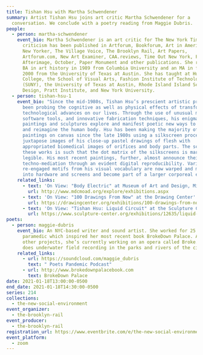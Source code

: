 ```yaml
---
title: Tishan Hsu with Martha Schwendener
summary: Artist Tishan Hsu joins art critic Martha Schwendener for a
  conversation. We conclude with a poetry reading from Maggie Dubris.
people:
  - person: martha-schwendener
    event_bio: Martha Schwendener is an art critic for The New York Times. Her
      criticism has been published in Artforum, Bookforum, Art in America, The
      New Yorker, The Village Voice, The Brooklyn Rail, Art Papers,
      Artforum.com, New Art Examiner, CAA.reviews, Time Out New York, Flash Art,
      Afterimage, October, Paper Monument and other publications. She received a
      BA in art history in 1989 from Columbia University and an MA in fiction in
      2000 from the University of Texas at Austin. She has taught at Hunter
      College, the School of Visual Arts, Fashion Institute of Technology
      (SUNY), the University of Texas at Austin, Rhode Island Island School of
      Design, Pratt Institute, and New York University.
  - person: tishan-hsu-1
    event_bio: "Since the mid-1980s, Tishan Hsu’s prescient artistic practice has
      been probing the cognitive as well as physical effects of transformative
      technological advances on our lives. Through the use of unusual materials,
      software tools, and innovative fabrication techniques, his enigmatic
      paintings and sculptures explore and manifest poetic new ways to engage
      and reimagine the human body. Hsu has been making the majority of his
      paintings on canvas since the late 1980s using a silkscreen process to
      juxtapose images of his close-up pastel drawings of flesh with
      appropriated biomedical images of orifices and body parts. The scale of
      these works is such that the dot matrix of the silkscreens is markedly
      legible. His most recent paintings, further, almost announce their
      techno-mediation through an evident digital reproducibility. Various
      re-engaged motifs from his visual vocabulary are now warped and morphing
      into hardware and screens and become part of a larger corporeal entity. "
    related_links:
      - text: 'On View: "Body Electric" at Museum of Art and Design, Miami Dade College'
        url: http://www.mdcmoad.org/explore/exhibitions.aspx
      - text: 'On View: "100 Drawings From Now" at the Drawing Center'
        url: https://drawingcenter.org/exhibitions/100-drawings-from-now
      - text: 'On View: "Tishan Hsu: Liquid Circuit" at the Sculpture Center'
        url: https://www.sculpture-center.org/exhibitions/12635/liquid-circuit
poets:
  - person: maggie-dubris
    event_bio: An NYC-based writer and sound artist. She worked for 25 years as a
      paramedic which inspired her most recent book BrokeDown Palace. Among
      other projects, she’s currently working on an opera called Broke. She also
      does underwater field recording in the parks and rivers of the city.
    related_links:
      - url: https://soundcloud.com/maggie_dubris
        text: " Poets Pandemic Podcast"
      - url: http://www.brokedownpalacebook.com
        text: BrokeDown Palace
date: 2021-01-18T13:00:00-0500
end_date: 2021-01-18T14:30:00-0500
series: 214
collections:
  - the-new-social-environment
event_organizer:
  - the-brooklyn-rail
event_producer:
  - the-brooklyn-rail
registration_url: https://www.eventbrite.com/e/the-new-social-environment-214-tishan-hsu-with-martha-schwendener-tickets-136476796773
event_platform:
  - zoom
---
```

